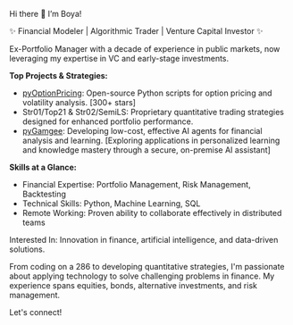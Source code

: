 Hi there 👋 I’m Boya!

✨ Financial Modeler | Algorithmic Trader | Venture Capital Investor ✨

Ex-Portfolio Manager with a decade of experience in public markets, now leveraging my expertise in VC and early-stage investments.

**Top Projects & Strategies:**
* [pyOptionPricing](https://github.com/boyac/pyOptionPricing): Open-source Python scripts for option pricing and volatility analysis. [300+ stars]
* Str01/Top21 & Str02/SemiLS: Proprietary quantitative trading strategies designed for enhanced portfolio performance.
* [pyGamgee](https://github.com/boyac/pyGamgee): Developing low-cost, effective AI agents for financial analysis and learning. [Exploring applications in personalized learning and knowledge mastery through a secure, on-premise AI assistant]

**Skills at a Glance:**
*   Financial Expertise: Portfolio Management, Risk Management, Backtesting
*   Technical Skills: Python, Machine Learning, SQL
*   Remote Working: Proven ability to collaborate effectively in distributed teams

Interested In: Innovation in finance, artificial intelligence, and data-driven solutions.

From coding on a 286 to developing quantitative strategies, I'm passionate about applying technology to solve challenging problems in finance. My experience spans equities, bonds, alternative investments, and risk management.

Let's connect!
